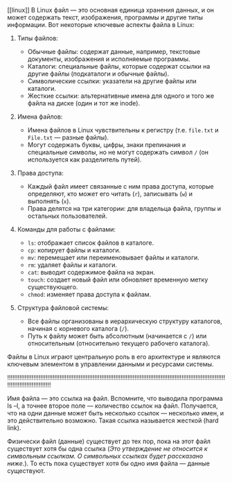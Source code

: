 [[linux]]
В Linux файл — это основная единица хранения данных, и он может содержать текст, изображения, программы и другие типы информации. Вот некоторые ключевые аспекты файла в Linux:

1. Типы файлов:
   - Обычные файлы: содержат данные, например, текстовые документы, изображения и исполняемые программы.
   - Каталоги: специальные файлы, которые содержат ссылки на другие файлы (подкаталоги и обычные файлы).
   - Символические ссылки: указатели на другие файлы или каталоги.
   - Жесткие ссылки: альтернативные имена для одного и того же файла на диске (один и тот же inode).

2. Имена файлов: 
   - Имена файлов в Linux чувствительны к регистру (т.е. `file.txt` и `File.txt` — разные файлы).
   - Могут содержать буквы, цифры, знаки препинания и специальные символы, но не могут содержать символ `/` (он используется как разделитель путей).

3. Права доступа:
   - Каждый файл имеет связанные с ним права доступа, которые определяют, кто может его читать (`r`), записывать (`w`) и выполнять (`x`).
   - Права делятся на три категории: для владельца файла, группы и остальных пользователей.

4. Команды для работы с файлами:
   - `ls`: отображает список файлов в каталоге.
   - `cp`: копирует файлы и каталоги.
   - `mv`: перемещает или переименовывает файлы и каталоги.
   - `rm`: удаляет файлы и каталоги.
   - `cat`: выводит содержимое файла на экран.
   - `touch`: создает новый файл или обновляет временную метку существующего.
   - `chmod`: изменяет права доступа к файлам.

5. Структура файловой системы:
   - Все файлы организованы в иерархическую структуру каталогов, начиная с корневого каталога (`/`).
   - Путь к файлу может быть абсолютным (начинается с `/`) или относительным (относительно текущего рабочего каталога).

Файлы в Linux играют центральную роль в его архитектуре и являются ключевым элементом в управлении данными и ресурсами системы.

!!!!!!!!!!!!!!!!!!!!!!!!!!!!!!!!!!!!!!!!!!!!!!!!!!!!!!!!!!!!!!!!!!!!!!!!!!!!!!!!!!!!!!!!!!!!!!!!!!!!!!!!!!!!!!!!!!!!!!!!!!!!!!!!!!!!!!!!!!!!!!!!!!!!!!

Имя файла — это ссылка на файл. Вспомните, что выводила программа ls –l, а точнее второе поле — количество ссылок на файл. Получается, что на одни данные может быть несколько ссылок — несколько имен, и это действительно возможно. Такая ссылка называется жесткой (hard link).

Физически файл (данные) существует до тех пор, пока на этот файл существует хотя бы одна ссылка (_Это утверждение не относится к символьным ссылкам. О символьных ссылках будет рассказано ниже._). То есть пока существует хотя бы одно имя файла — данные существуют.